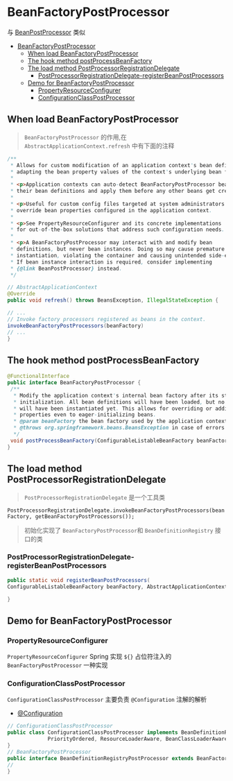 # BeanFactoryPostProcessor

与 [BeanPostProcessor](./spring-bean-post-processor.md) 类似

- [BeanFactoryPostProcessor](#beanfactorypostprocessor)
  - [When load BeanFactoryPostProcessor](#when-load-beanfactorypostprocessor)
  - [The hook method postProcessBeanFactory](#the-hook-method-postprocessbeanfactory)
  - [The load method PostProcessorRegistrationDelegate](#the-load-method-postprocessorregistrationdelegate)
    - [PostProcessorRegistrationDelegate-registerBeanPostProcessors](#postprocessorregistrationdelegate-registerbeanpostprocessors)
  - [Demo for BeanFactoryPostProcessor](#demo-for-beanfactorypostprocessor)
    - [PropertyResourceConfigurer](#propertyresourceconfigurer)
    - [ConfigurationClassPostProcessor](#configurationclasspostprocessor)

## When load BeanFactoryPostProcessor

> `BeanFactoryPostProcessor` 的作用,在 `AbstractApplicationContext.refresh` 中有下面的注释

```java
/**
 * Allows for custom modification of an application context's bean definitions,
 * adapting the bean property values of the context's underlying bean factory.
 *
 * <p>Application contexts can auto-detect BeanFactoryPostProcessor beans in
 * their bean definitions and apply them before any other beans get created.
 *
 * <p>Useful for custom config files targeted at system administrators that
 * override bean properties configured in the application context.
 *
 * <p>See PropertyResourceConfigurer and its concrete implementations
 * for out-of-the-box solutions that address such configuration needs.
 *
 * <p>A BeanFactoryPostProcessor may interact with and modify bean
 * definitions, but never bean instances. Doing so may cause premature bean
 * instantiation, violating the container and causing unintended side-effects.
 * If bean instance interaction is required, consider implementing
 * {@link BeanPostProcessor} instead.
 */
```

```java
// AbstractApplicationContext
@Override
public void refresh() throws BeansException, IllegalStateException {

// ...
// Invoke factory processors registered as beans in the context.
invokeBeanFactoryPostProcessors(beanFactory)
// ...
}
```

## The hook method postProcessBeanFactory

```java
@FunctionalInterface
public interface BeanFactoryPostProcessor {
 /**
  * Modify the application context's internal bean factory after its standard
  * initialization. All bean definitions will have been loaded, but no beans
  * will have been instantiated yet. This allows for overriding or adding
  * properties even to eager-initializing beans.
  * @param beanFactory the bean factory used by the application context
  * @throws org.springframework.beans.BeansException in case of errors
  */
 void postProcessBeanFactory(ConfigurableListableBeanFactory beanFactory) throws BeansException;
}
```

## The load method PostProcessorRegistrationDelegate

> `PostProcessorRegistrationDelegate` 是一个工具类

`PostProcessorRegistrationDelegate.invokeBeanFactoryPostProcessors(beanFactory, getBeanFactoryPostProcessors());`

> 初始化实现了 `BeanFactoryPostProcessor`和 `BeanDefinitionRegistry` 接口的类

### PostProcessorRegistrationDelegate-registerBeanPostProcessors

```java
public static void registerBeanPostProcessors(
ConfigurableListableBeanFactory beanFactory, AbstractApplicationContext applicationContext) {

}
```

## Demo for BeanFactoryPostProcessor

### PropertyResourceConfigurer

`PropertyResourceConfigurer` Spring 实现 `${}` 占位符注入的 `BeanFactoryPostProcessor` 一种实现

### ConfigurationClassPostProcessor

`ConfigurationClassPostProcessor` 主要负责 `@Configuration` 注解的解析

- [@Configuration](./../spring-annotation/spring-configuration.md)

```java
// ConfigurationClassPostProcessor
public class ConfigurationClassPostProcessor implements BeanDefinitionRegistryPostProcessor,
             PriorityOrdered, ResourceLoaderAware, BeanClassLoaderAware, EnvironmentAware {
}
// BeanFactoryPostProcessor
public interface BeanDefinitionRegistryPostProcessor extends BeanFactoryPostProcessor {
//
}
```
